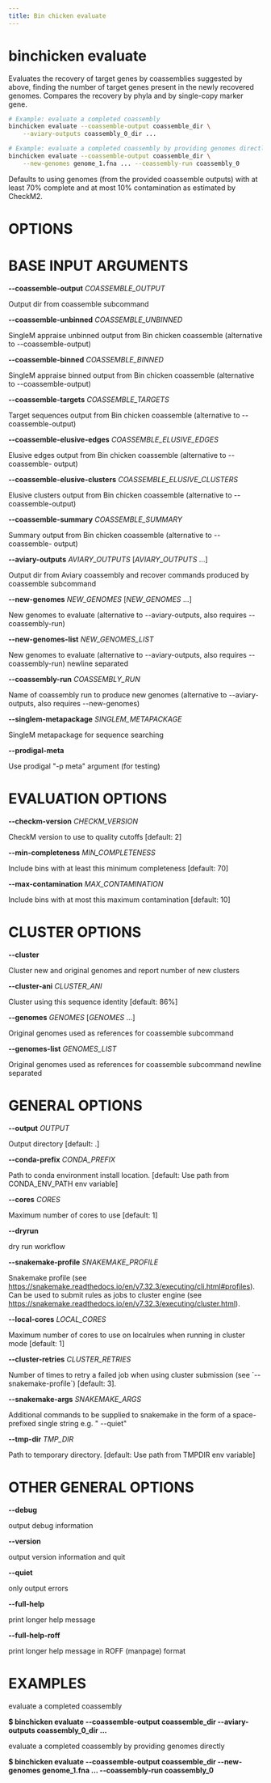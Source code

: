 ```yaml
---
title: Bin chicken evaluate
---
```

# binchicken evaluate

Evaluates the recovery of target genes by coassemblies suggested by above, finding the number of target genes present in the newly recovered genomes.
Compares the recovery by phyla and by single-copy marker gene.

```bash
# Example: evaluate a completed coassembly
binchicken evaluate --coassemble-output coassemble_dir \
    --aviary-outputs coassembly_0_dir ...

# Example: evaluate a completed coassembly by providing genomes directly
binchicken evaluate --coassemble-output coassemble_dir \
    --new-genomes genome_1.fna ... --coassembly-run coassembly_0
```

Defaults to using genomes (from the provided coassemble outputs) with at least 70% complete and at most 10% contamination as estimated by CheckM2.

# OPTIONS

# BASE INPUT ARGUMENTS

**\--coassemble-output** *COASSEMBLE_OUTPUT*

  Output dir from coassemble subcommand

**\--coassemble-unbinned** *COASSEMBLE_UNBINNED*

  SingleM appraise unbinned output from Bin chicken coassemble
    (alternative to \--coassemble-output)

**\--coassemble-binned** *COASSEMBLE_BINNED*

  SingleM appraise binned output from Bin chicken coassemble
    (alternative to \--coassemble-output)

**\--coassemble-targets** *COASSEMBLE_TARGETS*

  Target sequences output from Bin chicken coassemble (alternative to
    \--coassemble-output)

**\--coassemble-elusive-edges** *COASSEMBLE_ELUSIVE_EDGES*

  Elusive edges output from Bin chicken coassemble (alternative to
    \--coassemble- output)

**\--coassemble-elusive-clusters** *COASSEMBLE_ELUSIVE_CLUSTERS*

  Elusive clusters output from Bin chicken coassemble (alternative to
    \--coassemble-output)

**\--coassemble-summary** *COASSEMBLE_SUMMARY*

  Summary output from Bin chicken coassemble (alternative to
    \--coassemble- output)

**\--aviary-outputs** *AVIARY_OUTPUTS* [*AVIARY_OUTPUTS* \...]

  Output dir from Aviary coassembly and recover commands produced by
    coassemble subcommand

**\--new-genomes** *NEW_GENOMES* [*NEW_GENOMES* \...]

  New genomes to evaluate (alternative to \--aviary-outputs, also
    requires \--coassembly-run)

**\--new-genomes-list** *NEW_GENOMES_LIST*

  New genomes to evaluate (alternative to \--aviary-outputs, also
    requires \--coassembly-run) newline separated

**\--coassembly-run** *COASSEMBLY_RUN*

  Name of coassembly run to produce new genomes (alternative to
    \--aviary- outputs, also requires \--new-genomes)

**\--singlem-metapackage** *SINGLEM_METAPACKAGE*

  SingleM metapackage for sequence searching

**\--prodigal-meta**

  Use prodigal \"-p meta\" argument (for testing)

# EVALUATION OPTIONS

**\--checkm-version** *CHECKM_VERSION*

  CheckM version to use to quality cutoffs [default: 2]

**\--min-completeness** *MIN_COMPLETENESS*

  Include bins with at least this minimum completeness [default: 70]

**\--max-contamination** *MAX_CONTAMINATION*

  Include bins with at most this maximum contamination [default: 10]

# CLUSTER OPTIONS

**\--cluster**

  Cluster new and original genomes and report number of new clusters

**\--cluster-ani** *CLUSTER_ANI*

  Cluster using this sequence identity [default: 86%]

**\--genomes** *GENOMES* [*GENOMES* \...]

  Original genomes used as references for coassemble subcommand

**\--genomes-list** *GENOMES_LIST*

  Original genomes used as references for coassemble subcommand
    newline separated

# GENERAL OPTIONS

**\--output** *OUTPUT*

  Output directory [default: .]

**\--conda-prefix** *CONDA_PREFIX*

  Path to conda environment install location. [default: Use path from
    CONDA_ENV_PATH env variable]

**\--cores** *CORES*

  Maximum number of cores to use [default: 1]

**\--dryrun**

  dry run workflow

**\--snakemake-profile** *SNAKEMAKE_PROFILE*

  Snakemake profile (see
    https://snakemake.readthedocs.io/en/v7.32.3/executing/cli.html#profiles).
    Can be used to submit rules as jobs to cluster engine (see
    https://snakemake.readthedocs.io/en/v7.32.3/executing/cluster.html).

**\--local-cores** *LOCAL_CORES*

  Maximum number of cores to use on localrules when running in cluster
    mode [default: 1]

**\--cluster-retries** *CLUSTER_RETRIES*

  Number of times to retry a failed job when using cluster submission
    (see \`\--snakemake-profile\`) [default: 3].

**\--snakemake-args** *SNAKEMAKE_ARGS*

  Additional commands to be supplied to snakemake in the form of a
    space- prefixed single string e.g. \" \--quiet\"

**\--tmp-dir** *TMP_DIR*

  Path to temporary directory. [default: Use path from TMPDIR env
    variable]

# OTHER GENERAL OPTIONS

**\--debug**

  output debug information

**\--version**

  output version information and quit

**\--quiet**

  only output errors

**\--full-help**

  print longer help message

**\--full-help-roff**

  print longer help message in ROFF (manpage) format

# EXAMPLES

evaluate a completed coassembly

  **\$ binchicken evaluate \--coassemble-output coassemble_dir
    \--aviary-outputs coassembly_0_dir \...**

evaluate a completed coassembly by providing genomes directly

  **\$ binchicken evaluate \--coassemble-output coassemble_dir
    \--new-genomes genome_1.fna \... \--coassembly-run coassembly_0**

